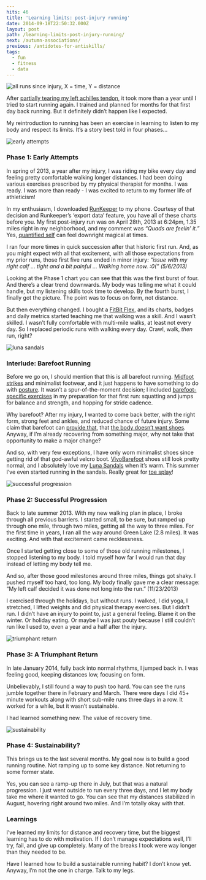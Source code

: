 ```yaml
---
hits: 46
title: 'Learning limits: post-injury running'
date: 2014-09-18T22:50:32.000Z
layout: post
path: /learning-limits-post-injury-running/
next: /autumn-associations/
previous: /antidotes-for-antiskills/
tags:
  - fun
  - fitness
  - data
---
```


![all runs since injury, X = time, Y = distance](https://static.sinap.ps/blog/2014/Sep/whole_chart-1411078782215.png)

After [partially tearing my left achilles tendon](https://blog.scottnonnenberg.com/injury-identity-and-non-attachment/), it took more than a year until I tried to start running again. I trained and planned for months for that first day back running. But it definitely didn’t happen like I expected.

My reintroduction to running has been an exercise in learning to listen to my body and respect its limits. It’s a story best told in four phases…

<div class='fold'></div>

![early attempts](https://static.sinap.ps/blog/2014/Sep/2013_04_early_attempts-1411078820611.png)

### Phase 1: Early Attempts

In spring of 2013, a year after my injury, I was riding my bike every day and feeling pretty comfortable walking longer distances. I had been doing various exercises prescribed by my physical therapist for months. I was ready. I was more than ready - I was excited to return to my former life of athleticism!

In my enthusiasm, I downloaded [RunKeeper](http://runkeeper.com/) to my phone. Courtesy of that decision and Runkeeper’s ‘export data’ feature, you have all of these charts before you. My first post-injury run was on April 28th, 2013 at 6:24pm, 1.35 miles right in my neighborhood, and my comment was _“Quads are feelin’ it.”_ Yes, [quantified self](http://quantifiedself.com/) can feel downright magical at times.

I ran four more times in quick succession after that historic first run. And, as you might expect with all that excitement, with all those expectations from my prior runs, those first five runs ended in minor injury: _“issue with my right calf … tight and a bit painful ... Walking home now. :0(” (5/6/2013)_

Looking at the Phase 1 chart you can see that this was the first burst of four. And there’s a clear trend downwards. My body was telling me what it could handle, but my listening skills took time to develop. By the fourth burst, I finally got the picture. The point was to focus on form, not distance.

But then everything changed. I bought a [FitBit Flex](https://www.fitbit.com/flex), and its charts, badges and daily metrics started teaching me that walking was a skill. And I wasn’t skilled. I wasn’t fully comfortable with multi-mile walks, at least not every day. So I replaced periodic runs with walking every day. Crawl, walk, _then_ run, right?

![luna sandals](https://static.sinap.ps/blog/2014/Sep/sandals-1411078560084.jpg)

### Interlude: Barefoot Running

Before we go on, I should mention that this is all barefoot running. [Midfoot strikes](http://www.theguardian.com/lifeandstyle/the-running-blog/2014/apr/17/chi-running-heel-strike-midfoot-technique-coach) and minimalist footwear, and it just happens to have something to do with [posture](https://blog.scottnonnenberg.com/cycling-computers-and-posture/). It wasn’t a spur-of-the-moment decision; I included [barefoot-specific exercises](https://www.google.com/#q=proprioception+making+sense+of+barefoot+running+book) in my preparation for that first run: squatting and jumps for balance and strength, and hopping for stride cadence.

Why barefoot? After my injury, I wanted to come back better, with the right form, strong feet and ankles, and reduced chance of future injury. Some claim that barefoot can [provide that](http://zenhabits.net/barefoot-running/), that [the body doesn’t want shoes](http://www.amazon.com/Born-Run-Hidden-Superathletes-Greatest/dp/0307279189). Anyway, if I’m already recovering from something major, why not take that opportunity to make a major change?

And so, with very few exceptions, I have only worn minimalist shoes since getting rid of that god-awful velcro boot. [VivoBarefoot](http://www.vivobarefoot.com/us) shoes still look pretty normal, and I absolutely love my [Luna Sandals](http://www.lunasandals.com/) when it’s warm. This summer I’ve even started running in the sandals. Really great for [toe splay](http://runblogger.com/2011/01/toe-play-during-barefoot-running.html)!

![successful progression](https://static.sinap.ps/blog/2014/Sep/2013_08_successful_progression-1411078622881.png)

### Phase 2: Successful Progression

Back to late summer 2013. With my new walking plan in place, I broke through all previous barriers. I started small, to be sure, but ramped up through one mile, through two miles, getting all the way to three miles. For the first time in years, I ran all the way around Green Lake (2.8 miles). It was exciting. And with that excitement came recklessness.

Once I started getting close to some of those old running milestones, I stopped listening to my body. I told myself how far I would run that day instead of letting my body tell me.

And so, after those good milestones around three miles, things got shaky. I pushed myself too hard, too long. My body finally gave me a clear message: “My left calf decided it was done not long into the run.” (11/23/2013)

I exercised through the holidays, but without runs. I walked, I did yoga, I stretched, I lifted weights and did physical therapy exercises. But I didn’t run. I didn’t have an injury to point to, just a general feeling. Blame it on the winter. Or holiday eating. Or maybe I was just pouty because I still couldn’t run like I used to, even a year and a half after the injury.

![triumphant return](https://static.sinap.ps/blog/2014/Sep/2014_01_triumphant_return-1411078630322.png)

### Phase 3: A Triumphant Return

In late January 2014, fully back into normal rhythms, I jumped back in. I was feeling good, keeping distances low, focusing on form.

Unbelievably, I still found a way to push too hard. You can see the runs jumble together there in February and March. There were days I did 45+ minute workouts along with short sub-mile runs three days in a row. It worked for a while, but it wasn’t sustainable.

I had learned something new. The value of recovery time.

![sustainability](https://static.sinap.ps/blog/2014/Sep/2014_07_sustainability-1411078803808.png)

### Phase 4: Sustainability?

This brings us to the last several months. My goal now is to build a good running routine. Not ramping up to some key distance. Not returning to some former state.

Yes, you can see a ramp-up there in July, but that was a natural progression. I just went outside to run every three days, and I let my body take me where it wanted to go. You can see that my distances stabilized in August, hovering right around two miles. And I’m totally okay with that.

### Learnings

I’ve learned my limits for distance and recovery time, but the biggest learning has to do with motivation. If I don’t manage expectations well, I’ll try, fail, and give up completely. Many of the breaks I took were way longer than they needed to be.

Have I learned how to build a sustainable running habit? I don’t know yet. Anyway, I’m not the one in charge. Talk to my legs.
